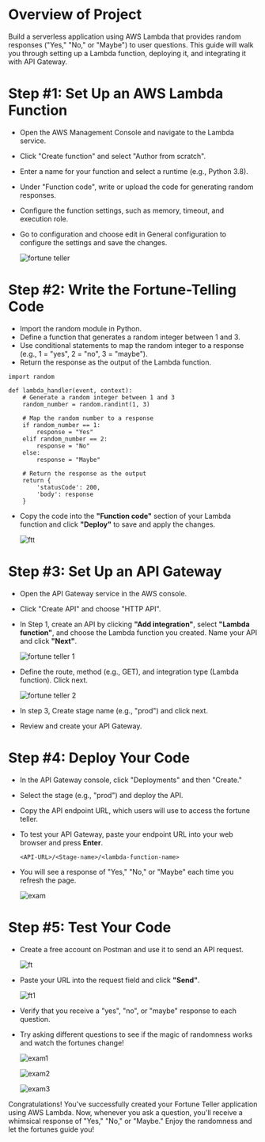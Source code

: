 # Overview of Project
Build a serverless application using AWS Lambda that provides random responses ("Yes," "No," or "Maybe") to user questions. This guide will walk you through setting up a Lambda function, deploying it, and integrating it with API Gateway.

# Step #1: Set Up an AWS Lambda Function
* Open the AWS Management Console and navigate to the Lambda service.
* Click "Create function" and select "Author from scratch".
* Enter a name for your function and select a runtime (e.g., Python 3.8).
* Under "Function code", write or upload the code for generating random responses.
* Configure the function settings, such as memory, timeout, and execution role.
* Go to configuration and choose edit in General configuration to configure the settings and save the changes.

  ![fortune teller](https://github.com/user-attachments/assets/9fe828c5-bfc2-4625-bb2f-10c86e616c47)

# Step #2: Write the Fortune-Telling Code
* Import the random module in Python.
* Define a function that generates a random integer between 1 and 3.
* Use conditional statements to map the random integer to a response (e.g., 1 = "yes", 2 = "no", 3 = "maybe").
* Return the response as the output of the Lambda function.

```
import random

def lambda_handler(event, context):
    # Generate a random integer between 1 and 3
    random_number = random.randint(1, 3)
    
    # Map the random number to a response
    if random_number == 1:
        response = "Yes"
    elif random_number == 2:
        response = "No"
    else:
        response = "Maybe"
    
    # Return the response as the output
    return {
        'statusCode': 200,
        'body': response
    }
```

* Copy the code into the **"Function code"** section of your Lambda function and click **"Deploy"** to save and apply the changes.

  ![ftt](https://github.com/user-attachments/assets/fb443dfe-f81f-4b6b-823f-052d6f2196f8)

# Step #3: Set Up an API Gateway
* Open the API Gateway service in the AWS console.
* Click "Create API" and choose "HTTP API".
* In Step 1, create an API by clicking **"Add integration"**, select **"Lambda function"**, and choose the Lambda function you created. Name your API and click **"Next"**.

  ![fortune teller 1](https://github.com/user-attachments/assets/db8ec5a0-50f8-4e2b-96aa-afc0deeebc53)

* Define the route, method (e.g., GET), and integration type (Lambda function). Click next.
  
  ![fortune teller 2](https://github.com/user-attachments/assets/25f4c98d-2d1b-48ac-bfeb-748d092be6d8)

*   In step 3, Create stage name (e.g., "prod") and click next.
*   Review and create your API Gateway.

# Step #4: Deploy Your Code
* In the API Gateway console, click "Deployments" and then "Create."
* Select the stage (e.g., "prod") and deploy the API.
* Copy the API endpoint URL, which users will use to access the fortune teller.
* To test your API Gateway, paste your endpoint URL into your web browser and press **Enter**.

  ```
  <API-URL>/<Stage-name>/<lambda-function-name>
  ```
* You will see a response of "Yes," "No," or "Maybe" each time you refresh the page.

  ![exam](https://github.com/user-attachments/assets/7091c0e1-3ab6-460f-a8ef-15f261568ca0)

# Step #5: Test Your Code
* Create a free account on Postman and use it to send an API request.

  ![ft](https://github.com/user-attachments/assets/1ab648fb-409f-44e3-95a7-2c4676c64a78)

* Paste your URL into the request field and click **"Send"**.

  ![ft1](https://github.com/user-attachments/assets/71dc5993-5f2b-4007-b97e-72c929bf5650)

* Verify that you receive a "yes", "no", or "maybe" response to each question.
* Try asking different questions to see if the magic of randomness works and watch the fortunes change!

  ![exam1](https://github.com/user-attachments/assets/295e7a4c-4607-4719-84ab-948aef01dd08)

  ![exam2](https://github.com/user-attachments/assets/29ae3c50-c7fa-47f6-a371-52f41acc5e35)

  ![exam3](https://github.com/user-attachments/assets/fc73f84a-3281-45a2-8a57-d71dafa0b969)

Congratulations! You've successfully created your Fortune Teller application using AWS Lambda. Now, whenever you ask a question, you'll receive a whimsical response of "Yes," "No," or "Maybe." Enjoy the randomness and let the fortunes guide you!
  





  
 

  




  





